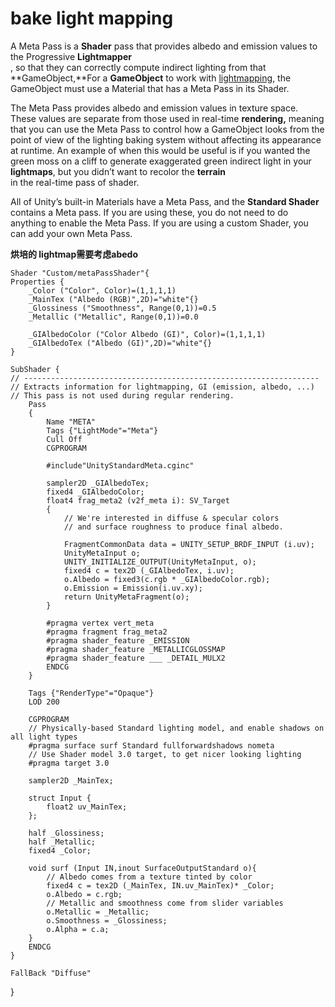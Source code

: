 # bake light mapping

A Meta Pass is a **Shader** pass that provides albedo and emission values to the Progressive **Lightmapper**  
 , so that they can correctly compute indirect lighting from that **GameObject,**For a **GameObject** to work with [lightmapping](https://docs.unity3d.com/Manual/Lightmappers.html), the GameObject must use a Material that has a Meta Pass in its Shader.

The Meta Pass provides albedo and emission values in texture space. These values are separate from those used in real-time **rendering,** meaning that you can use the Meta Pass to control how a GameObject looks from the point of view of the lighting baking system without affecting its appearance at runtime. An example of when this would be useful is if you wanted the green moss on a cliff to generate exaggerated green indirect light in your **lightmaps**, but you didn’t want to recolor the **terrain**  
 in the real-time pass of shader.

All of Unity’s built-in Materials have a Meta Pass, and the **Standard Shader** contains a Meta pass. If you are using these, you do not need to do anything to enable the Meta Pass. If you are using a custom Shader, you can add your own Meta Pass.

**烘培的 lightmap需要考虑abedo**



```text
Shader "Custom/metaPassShader"{
Properties {
    _Color ("Color", Color)=(1,1,1,1)
    _MainTex ("Albedo (RGB)",2D)="white"{}
    _Glossiness ("Smoothness", Range(0,1))=0.5
    _Metallic ("Metallic", Range(0,1))=0.0

    _GIAlbedoColor ("Color Albedo (GI)", Color)=(1,1,1,1)
    _GIAlbedoTex ("Albedo (GI)",2D)="white"{}
}

SubShader {
// ------------------------------------------------------------------
// Extracts information for lightmapping, GI (emission, albedo, ...)
// This pass is not used during regular rendering.
    Pass
    {
        Name "META"
        Tags {"LightMode"="Meta"}
        Cull Off
        CGPROGRAM

        #include"UnityStandardMeta.cginc"

        sampler2D _GIAlbedoTex;
        fixed4 _GIAlbedoColor;
        float4 frag_meta2 (v2f_meta i): SV_Target
        {
            // We're interested in diffuse & specular colors
            // and surface roughness to produce final albedo.

            FragmentCommonData data = UNITY_SETUP_BRDF_INPUT (i.uv);
            UnityMetaInput o;
            UNITY_INITIALIZE_OUTPUT(UnityMetaInput, o);
            fixed4 c = tex2D (_GIAlbedoTex, i.uv);
            o.Albedo = fixed3(c.rgb * _GIAlbedoColor.rgb);
            o.Emission = Emission(i.uv.xy);
            return UnityMetaFragment(o);
        }

        #pragma vertex vert_meta
        #pragma fragment frag_meta2
        #pragma shader_feature _EMISSION
        #pragma shader_feature _METALLICGLOSSMAP
        #pragma shader_feature ___ _DETAIL_MULX2
        ENDCG
    }

    Tags {"RenderType"="Opaque"}
    LOD 200

    CGPROGRAM
    // Physically-based Standard lighting model, and enable shadows on all light types
    #pragma surface surf Standard fullforwardshadows nometa
    // Use Shader model 3.0 target, to get nicer looking lighting
    #pragma target 3.0

    sampler2D _MainTex;

    struct Input {
        float2 uv_MainTex;
    };

    half _Glossiness;
    half _Metallic;
    fixed4 _Color;

    void surf (Input IN,inout SurfaceOutputStandard o){
        // Albedo comes from a texture tinted by color
        fixed4 c = tex2D (_MainTex, IN.uv_MainTex)* _Color;
        o.Albedo = c.rgb;
        // Metallic and smoothness come from slider variables
        o.Metallic = _Metallic;
        o.Smoothness = _Glossiness;
        o.Alpha = c.a;
    }
    ENDCG
}

FallBack "Diffuse"
```

}

